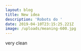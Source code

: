 ```yaml
---
layout: blog
title: New idea
description: 'Robots do '
date: 2019-04-10T23:15:25.221Z
image: /uploads/meaning-600.jpg
---
```

very clean
